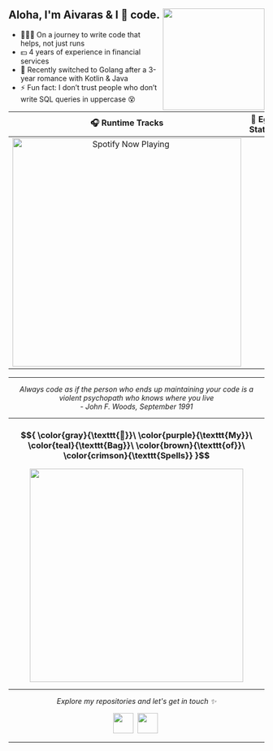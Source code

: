 ## Aloha, I'm Aivaras & I 💛 code. <picture><source media="(prefers-color-scheme: dark)" srcset="https://github.com/user-attachments/assets/0f185f26-35f8-4d7a-8768-bc52350e5e58"><img src="https://media.giphy.com/media/bcKmIWkUMCjVm/giphy.gif" width="200" align="right"></picture>

- 👨🏻‍💻 On a journey to write code that helps, not just runs
- 💵 4 years of experience in financial services
- 🌱 Recently switched to Golang after a 3-year romance with Kotlin & Java
- ⚡ Fun fact: I don’t trust people who don’t write SQL queries in uppercase 😵

|                                                                                                                   🎧 Runtime Tracks                                                                                                                   |                                                                                                                                                                                                                                                                                 😤 Ego Stats™                                                                                                                                                                                                                                                                                  |
|:-----------------------------------------------------------------------------------------------------------------------------------------------------------------------------------------------------------------------------------------------------:|:------------------------------------------------------------------------------------------------------------------------------------------------------------------------------------------------------------------------------------------------------------------------------------------------------------------------------------------------------------------------------------------------------------------------------------------------------------------------------------------------------------------------------------------------------------------------------:|
| <picture><source media="(prefers-color-scheme: dark)" srcset="https://saltanovas-spotify.vercel.app/api/spotify?theme=dark"><img src="https://saltanovas-spotify.vercel.app/api/spotify?theme=light" alt="Spotify Now Playing" width="450"></picture> | <picture><source media="(prefers-color-scheme: dark)" srcset="https://saltanovas-github-stats.vercel.app/api?username=saltanovas&show_icons=true&hide_title=true&hide_border=true&hide=contribs&bg_color=00000000&title_color=FF8C42&icon_color=FFB74D&text_color=D7CCC8&ring_color=FF8C42"><img alt="" src="https://saltanovas-github-stats.vercel.app/api?username=saltanovas&show_icons=true&hide_title=true&hide_border=true&hide=contribs&include_all_commits=true&bg_color=00000000&title_color=8D4004&icon_color=D2691E&text_color=5D4037&ring_color=8D4004"></picture> |

<hr>

<p align="center">
  <i>Always code as if the person who ends up maintaining your code is a violent psychopath who knows where you live <br> - John F. Woods, September 1991</i>
</p>

<hr>

<h3 align="center">
  $${
    \color{gray}{\texttt{🧙}}\ 
    \color{purple}{\texttt{My}}\ 
    \color{teal}{\texttt{Bag}}\ 
    \color{brown}{\texttt{of}}\ 
    \color{crimson}{\texttt{Spells}}
  }$$
</h3>
<p align="center">
  <img height="420" width="420" src="https://skillicons.dev/icons?theme=light&i=java,kotlin,spring,ktor,go,mysql,postgres,aws,docker" />
</p>

<hr>

<p align="center">
  <i>Explore my repositories and let's get in touch ✨</i>
</p>
<p align="center">
  <a href="https://www.linkedin.com/in/aivaras-%C5%A1altanovas-b813371a3/"><img height="40" width="40" src="https://skillicons.dev/icons?theme=light&i=linkedin" /></a>&nbsp;
  <a href="mailto:zumbass@gmail.com"><img height="40" width="40" src="https://skillicons.dev/icons?theme=light&i=gmail" /></a>&nbsp;
</p>

<hr>
